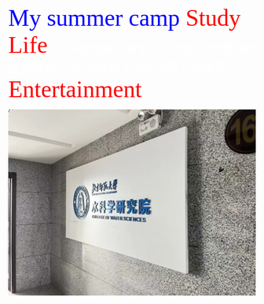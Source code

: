 <font face='Times New Roman' color='blue' SIZE='15'>
 My summer camp
</font>

<font face='Times New Roman' color='red' SIZE='10'>
 Study Life
</font>

<font face='仿宋' color='white' SIZE='5'>
- *研究课题：基于人工智能AI青藏高原径流预测*
  1.团队成员
  2.设计思路
  3.成果展示
</font>

<font face='Times New Roman' color='red' SIZE='10'>
Entertainment
</font>

![笔记1](image\图片.jpg)


